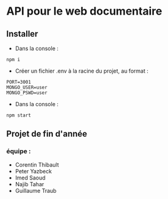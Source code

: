 # API pour le web documentaire

## Installer
* Dans la console :
~~~~
npm i
~~~~

* Créer un fichier .env à la racine du projet, au format :
~~~~
PORT=3001
MONGO_USER=user
MONGO_PSWD=user
~~~~

* Dans la console :
~~~~
npm start
~~~~

## Projet de fin d'année
### équipe : 
- Corentin Thibault
- Peter Yazbeck
- Imed Saoud
- Najib Tahar
- Guillaume Traub
